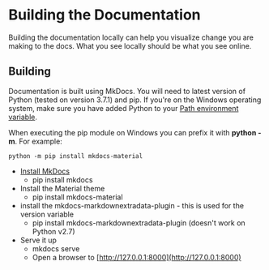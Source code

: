 # Building the Documentation

Building the documentation locally can help you visualize change you are making to the docs. What you see locally should be what you see online.

## Building
Documentation is built using MkDocs. You will need to latest version of Python (tested on version 3.7.1) and pip. If you're on the Windows operating system, make sure you have added Python to your [Path environment variable](https://docs.python.org/3/using/windows.html).

When executing the pip module on Windows you can prefix it with **python -m**. 
For example: 
```
python -m pip install mkdocs-material
```

- [Install MkDocs](https://www.mkdocs.org/#installation)
    - pip install mkdocs
- Install the Material theme
    - pip install mkdocs-material
- install the mkdocs-markdownextradata-plugin - this is used for the version variable
    - pip install mkdocs-markdownextradata-plugin (doesn't work on Python v2.7)
- Serve it up
    - mkdocs serve
    - Open a browser to [http://127.0.0.1:8000](http://127.0.0.1:8000)

